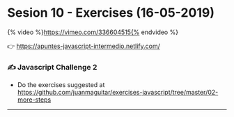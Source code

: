 # Sesion 10 -  Exercises (16-05-2019) 

{% video %}https://vimeo.com/336604515{% endvideo %}

👉 <https://apuntes-javascript-intermedio.netlify.com/>


### ✍️ Javascript Challenge 2

- Do the exercises suggested at https://github.com/juanmaguitar/exercises-javascript/tree/master/02-more-steps

-------


